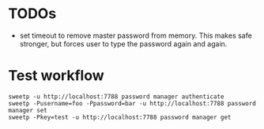 # TODOs

*   set timeout to remove master password from memory. This makes safe
    stronger, but forces user to type the password again and again.

# Test workflow

    sweetp -u http://localhost:7788 password manager authenticate
    sweetp -Pusername=foo -Ppassword=bar -u http://localhost:7788 password manager set
    sweetp -Pkey=test -u http://localhost:7788 password manager get
